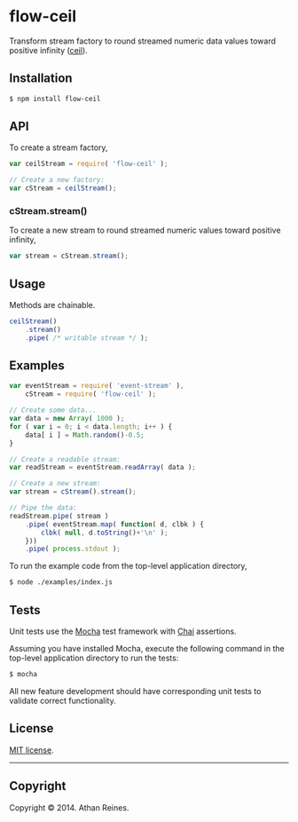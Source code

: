 flow-ceil
=========

Transform stream factory to round streamed numeric data values toward positive infinity ([ceil](https://developer.mozilla.org/en-US/docs/Web/JavaScript/Reference/Global_Objects/Math/ceil)).


## Installation

``` bash
$ npm install flow-ceil
```

## API

To create a stream factory,

``` javascript
var ceilStream = require( 'flow-ceil' );

// Create a new factory:
var cStream = ceilStream();
```

### cStream.stream()

To create a new stream to round streamed numeric values toward positive infinity,

``` javascript
var stream = cStream.stream();
```


## Usage

Methods are chainable.

``` javascript
ceilStream()
	.stream()
	.pipe( /* writable stream */ );
```


## Examples

``` javascript
var eventStream = require( 'event-stream' ),
	cStream = require( 'flow-ceil' );

// Create some data...
var data = new Array( 1000 );
for ( var i = 0; i < data.length; i++ ) {
	data[ i ] = Math.random()-0.5;
}

// Create a readable stream:
var readStream = eventStream.readArray( data );

// Create a new stream:
var stream = cStream().stream();

// Pipe the data:
readStream.pipe( stream )
	.pipe( eventStream.map( function( d, clbk ) {
		clbk( null, d.toString()+'\n' );
	}))
	.pipe( process.stdout );
```

To run the example code from the top-level application directory,

``` bash
$ node ./examples/index.js
```


## Tests

Unit tests use the [Mocha](http://mochajs.org/) test framework with [Chai](http://chaijs.com) assertions.

Assuming you have installed Mocha, execute the following command in the top-level application directory to run the tests:

``` bash
$ mocha
```

All new feature development should have corresponding unit tests to validate correct functionality.


## License

[MIT license](http://opensource.org/licenses/MIT). 


---
## Copyright

Copyright &copy; 2014. Athan Reines.

